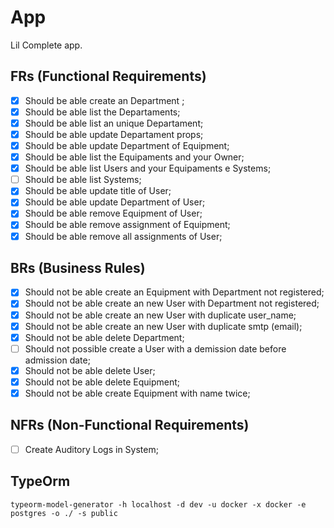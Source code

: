 # App

Lil Complete app.

## FRs (Functional Requirements)

- [x] Should be able create an Department ;
- [x] Should be able list the Departaments;
- [x] Should be able list an unique Departament;
- [x] Should be able update Departament props;
- [x] Should be able update Department of Equipment;
- [x] Should be able list the Equipaments and your Owner;
- [x] Should be able list Users and your Equipaments e Systems;
- [ ] Should be able list Systems;
- [x] Should be able update title of User;
- [x] Should be able update Department of User;
- [x] Should be able remove Equipment of User;
- [x] Should be able remove assignment of Equipment;
- [x] Should be able remove all assignments of User;

## BRs (Business Rules)

- [x] Should not be able create an Equipment with Department not registered;
- [x] Should not be able create an new User with Department not registered;
- [x] Should not be able create an new User with duplicate user_name;
- [x] Should not be able create an new User with duplicate smtp (email);
- [x] Should not be able delete Department;
- [ ] Should not possible create a User with a demission date before admission date;
- [x] Should not be able delete User;
- [x] Should not be able delete Equipment;
- [x] Should not be able create Equipment with name twice;

## NFRs (Non-Functional Requirements)

- [ ] Create Auditory Logs in System;

## TypeOrm

`typeorm-model-generator -h localhost -d dev -u docker -x docker -e postgres -o ./ -s public`
